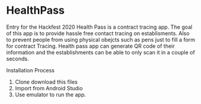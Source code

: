 # HealthPass

Entry for the Hackfest 2020
Health Pass is a contract tracing app. The goal of this app is to provide hassle free contact tracing on establisments. Also to prevent people from using physical obejcts such as pens just to fill a form for contract Tracing. Health pass app can generate QR code of their information and the establishments can be able to only scan it in a couple of seconds.

Installation Process
1. Clone download this files
2. Import from Android Studio
3. Use emulator to run the app.
